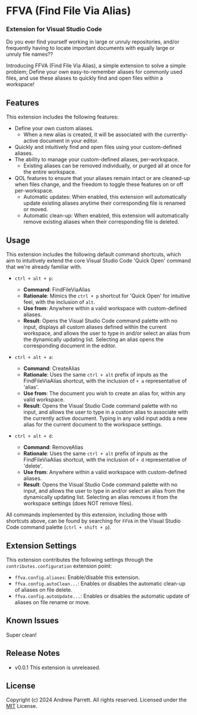 # FFVA (Find File Via Alias)
### Extension for Visual Studio Code
Do you ever find yourself working in large or unruly repositories, and/or frequently having to locate important documents with equally large or unruly file names?? 

Introducing FFVA (Find File Via Alias), a simple extension to solve a simple problem; Define your own easy-to-remember aliases for commonly used files,
and use these aliases to quickly find and open files within a workspace!


## Features
This extension includes the following features:
* Define your own custom aliases.
  * When a new alias is created, it will be associated with the currently-active document in your editor.
* Quickly and intuitively find and open files using your custom-defined aliases.
* The ability to manage your custom-defined aliases, per-workspace.
  * Existing aliases can be removed individually, or purged all at once for the entire workspace.
* QOL features to ensure that your aliases remain intact or are cleaned-up when files change, and the freedom to toggle these features on or off per-workspace.
  * Automatic updates: When enabled, this extension will automatically update existing aliases anytime their corresponding file is renamed or moved.
  * Automatic clean-up: When enabled, this extension will automatically remove existing aliases when their corresponding file is deleted.


## Usage
This extension includes the following default command shortcuts, which aim to intuitively extend the core Visual Studio Code 'Quick Open' command that we're already familiar with.

* `ctrl + alt + p`:
  * **Command**: FindFileViaAlias
  * **Rationale**: Mimics the `ctrl + p` shortcut for 'Quick Open' for intuitive feel, with the inclusion of `alt`.
  * **Use from**: Anywhere within a valid workspace with custom-defined aliases.
  * **Result**: Opens the Visual Studio Code command palette with no input, displays all custom aliases defined within the current workspace, and allows the user to type in and/or select an alias from the dynamically updating list. Selecting an alias opens the corresponding document in the editor.
 
* `ctrl + alt + a`:
  * **Command**: CreateAlias
  * **Rationale**: Uses the same `ctrl + alt` prefix of inputs as the FindFileViaAlias shortcut, with the inclusion of `+ a` representative of 'alias'.
  * **Use from**: The document you wish to create an alias for, within any valid workspace.
  * **Result**: Opens the Visual Studio Code command palette with no input, and allows the user to type in a custom alias to associate with the currently active document. Typing in any valid input adds a new alias for the current document to the workspace settings.

 
* `ctrl + alt + d`:
  * **Command**: RemoveAlias
  * **Rationale**: Uses the same `ctrl + alt` prefix of inputs as the FindFileViaAlias shortcut, with the inclusion of `+ d` representative of 'delete'.
  * **Use from**: Anywhere within a valid workspace with custom-defined aliases.
  * **Result**: Opens the Visual Studio Code command palette with no input, and allows the user to type in and/or select an alias from the dynamically updating list. Selecting an alias removes it from the workspace settings (does NOT remove files). 

All commands implemented by this extension, including those with shortcuts above, can be found by searching for `FFVA` in the Visual Studio Code command palette (`ctrl + shift + p`).


## Extension Settings
This extension contributes the following settings through the `contributes.configuration` extension point:

* `ffva.config.aliases`: Enable/disable this extension.
* `ffva.config.autoClean...`: Enables or disables the automatic clean-up of aliases on file delete.
* `ffva.config.autoUpdate...`: Enables or disables the automatic update of aliases on file rename or move.


## Known Issues
Super clean!


## Release Notes
- v0.0.1 This extension is unreleased.


## License
Copyright (c) 2024 Andrew Parrett. All rights reserved.
Licensed under the [MIT](https://github.com/andyp-22/ffva/blob/main/LICENSE) License.
